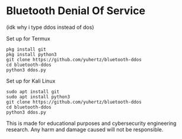 # Bluetooth Denial Of Service

(idk why i type ddos instead of dos)

Set up for Termux
```
pkg install git
pkg install python3
git clone https://github.com/yuhertz/bluetooth-ddos
cd bluetooth-ddos
python3 ddos.py
```

Set up for Kali Linux
```
sudo apt install git
sudo apt install python3
git clone https://github.com/yuhertz/bluetooth-ddos
cd bluetooth-ddos
python3 ddos.py
```

This is made for educational purposes and cybersecurity engineering research. Any harm and damage caused will not be responsible.
